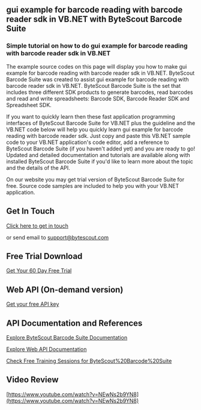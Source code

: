 ## gui example for barcode reading with barcode reader sdk in VB.NET with ByteScout Barcode Suite

### Simple tutorial on how to do gui example for barcode reading with barcode reader sdk in VB.NET

The example source codes on this page will display you how to make gui example for barcode reading with barcode reader sdk in VB.NET. ByteScout Barcode Suite was created to assist gui example for barcode reading with barcode reader sdk in VB.NET. ByteScout Barcode Suite is the set that includes three different SDK products to generate barcodes, read barcodes and read and write spreadsheets: Barcode SDK, Barcode Reader SDK and Spreadsheet SDK.

If you want to quickly learn then these fast application programming interfaces of ByteScout Barcode Suite for VB.NET plus the guideline and the VB.NET code below will help you quickly learn gui example for barcode reading with barcode reader sdk.  Just copy and paste this VB.NET sample code to your VB.NET application's code editor, add a reference to ByteScout Barcode Suite (if you haven't added yet) and you are ready to go! Updated and detailed documentation and tutorials are available along with installed ByteScout Barcode Suite if you'd like to learn more about the topic and the details of the API.

On our website you may get trial version of ByteScout Barcode Suite for free. Source code samples are included to help you with your VB.NET application.

## Get In Touch

[Click here to get in touch](https://bytescout.zendesk.com/hc/en-us/requests/new?subject=ByteScout%20Barcode%20Suite%20Question)

or send email to [support@bytescout.com](mailto:support@bytescout.com?subject=ByteScout%20Barcode%20Suite%20Question) 

## Free Trial Download

[Get Your 60 Day Free Trial](https://bytescout.com/download/web-installer?utm_source=github-readme)

## Web API (On-demand version)

[Get your free API key](https://pdf.co/documentation/api?utm_source=github-readme)

## API Documentation and References

[Explore ByteScout Barcode Suite Documentation](https://bytescout.com/documentation/index.html?utm_source=github-readme)

[Explore Web API Documentation](https://pdf.co/documentation/api?utm_source=github-readme)

[Check Free Training Sessions for ByteScout%20Barcode%20Suite](https://academy.bytescout.com/)

## Video Review

[https://www.youtube.com/watch?v=NEwNs2b9YN8](https://www.youtube.com/watch?v=NEwNs2b9YN8)